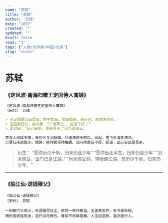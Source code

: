 ```yaml
---
name: "苏轼"
title: "苏轼"
author: "苏轼"
date: "1037"
created: ""
updated: ""
draft: false
read: "1"
tags: ["人物/文学家/中国/北宋"]
slug: "sushi"
---
```


# 苏轼

### 《定风波·南海归赠王定国侍人寓娘》

```markdown
《定风波·南海归赠王定国侍人寓娘》
〔宋代〕 苏轼

> 王定国歌儿曰柔奴，姓宇文氏，眉目娟丽，善应对，家世住京师。
> 定国南迁归，余问柔：“广南风土， 应是不好？”
> 柔对曰：“此心安处，便是吾乡。”因为缀词云。

常羡人间琢玉郎，天应乞与点酥娘。尽道清歌传皓齿，风起，雪飞炎海变清凉。
万里归来颜愈少。微笑，笑时犹带岭梅香。试问岭南应不好，却道：此心安处是吾乡。
```

> 衍生：
> “愿你历尽千帆，归来仍是少年”
> “愿你出走半生，归来仍是少年”
> “剑未佩妥，出门已是江湖。”
> “尚未佩妥剑，转眼便江湖。愿历尽千帆，归来仍少年。“

---

### 《临江仙·送钱穆父》

```
《临江仙·送钱穆父》
〔宋代〕 苏轼

一别都门三改火，天涯踏尽红尘。依然一笑作春温。无波真古井，有节是秋筠。
惆怅孤帆连夜发，送行淡月微云。尊前不用翠眉颦。人生如逆旅，我亦是行人。
```
